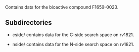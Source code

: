 Contains data for the bioactive compound F1659-0023.

## Subdirectories

- cside/ contains data for the C-side search space on rv1821.

- nside/ contains data for the N-side search space on rv1821.

